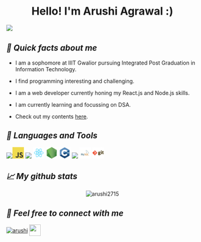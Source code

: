 <h1 align="center"> Hello! I'm Arushi Agrawal :)</h1>

![](https://visitor-badge.glitch.me/badge?page_id=arushi2715.arushi2715)

<h2><i> 🌸  Quick facts about me </i></h2>

- I am a sophomore at IIIT Gwalior pursuing Integrated Post Graduation in Information Technology.

- I find programming interesting and challenging.

- I am a web developer currently honing my React.js and Node.js skills.

- I am currently learning and focussing on DSA.

* Check out my contents [here](https://medium.com/@arushiagr1720).

<h2><i>📝 Languages and Tools </i></h2>

<p float="center">
<img height="30" src="https://user-images.githubusercontent.com/78142604/149630531-6ebe40af-8662-4fd9-ae00-c9471026aec1.png"><img height="30" src="https://raw.githubusercontent.com/github/explore/80688e429a7d4ef2fca1e82350fe8e3517d3494d/topics/javascript/javascript.png"> <img height="30" src="https://user-images.githubusercontent.com/78142604/149630555-2a25a1bb-e258-46f4-8a99-2ec45dc5b34e.png"> <img height="30" src="https://raw.githubusercontent.com/github/explore/80688e429a7d4ef2fca1e82350fe8e3517d3494d/topics/react/react.png"> <img height="30" src="https://raw.githubusercontent.com/github/explore/80688e429a7d4ef2fca1e82350fe8e3517d3494d/topics/nodejs/nodejs.png"> <img height="30" src="https://raw.githubusercontent.com/github/explore/80688e429a7d4ef2fca1e82350fe8e3517d3494d/topics/cpp/cpp.png"> <img height="30" src="https://user-images.githubusercontent.com/78142604/149630593-80e00fc2-1756-4a03-97e1-a9f291a1dd0c.png"> <img height="30" src="https://raw.githubusercontent.com/github/explore/80688e429a7d4ef2fca1e82350fe8e3517d3494d/topics/mysql/mysql.png"> <img height="30" src="https://raw.githubusercontent.com/github/explore/80688e429a7d4ef2fca1e82350fe8e3517d3494d/topics/git/git.png">
</p>

<h2><i> 📈 My github stats </i></h2>

<p align="center"> <img src="https://github-readme-stats.vercel.app/api?username=arushi2715&show_icons=true&theme=gotham" alt="arushi2715" />

<h2><i>  💬  Feel free to connect with me </i></h2>

<!-- <a href="https://www.linkedin.com/in/arushiagrawal27/"> -->
  <!-- <img align="left" alt="Arushi's LinkedIN" width="22px" src="https://raw.githubusercontent.com/peterthehan/peterthehan/master/assets/linkedin.svg" />
</a> -->

<a href="https://linkedin.com/in/arushiagrawal27" target="blank"><img align="center" src="https://content.linkedin.com/content/dam/me/business/en-us/amp/brand-site/v2/bg/LI-Bug.svg.original.svg" alt="arushi" height="30" width="40" /></a> <a href="https://instagram.com/arushiagrawal1720" target="blank"><img align="center" src="https://upload.wikimedia.org/wikipedia/commons/e/e7/Instagram_logo_2016.svg" alt="" height="30" width="30" /></a>

